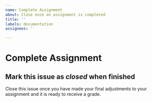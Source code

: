 ```yaml
---
name: Complete Assignment
about: Close once an assignment is completed
title: ''
labels: documentation
assignees: ''

---
```


# Complete Assignment

## Mark this issue as *closed* when finished

Close this issue once you have made your final adjustments to your assignment and it is ready to receive a grade.

